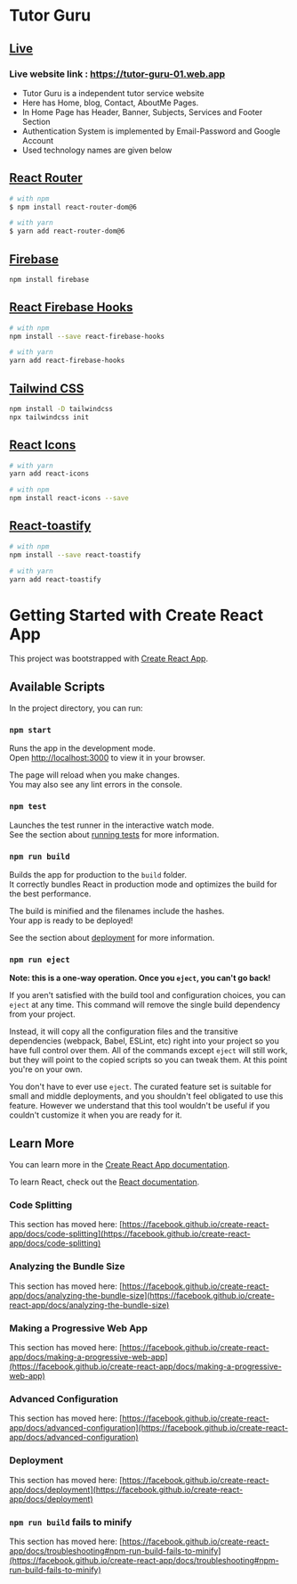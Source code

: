 # Tutor Guru

## [Live](https://tutor-guru-01.web.app)

### Live website link : https://tutor-guru-01.web.app

- Tutor Guru is a independent tutor service website
- Here has Home, blog, Contact, AboutMe Pages.
- In Home Page has Header, Banner, Subjects, Services and Footer Section
- Authentication System is implemented by Email-Password and Google Account
- Used technology names are given below

## [React Router](https://reactrouter.com/)

```bash
# with npm
$ npm install react-router-dom@6

# with yarn
$ yarn add react-router-dom@6
```

## [Firebase](https://console.firebase.google.com/u/0/)

```bash
npm install firebase
```

## [React Firebase Hooks](https://github.com/CSFrequency/react-firebase-hooks)

```bash
# with npm
npm install --save react-firebase-hooks

# with yarn
yarn add react-firebase-hooks
```

## [Tailwind CSS](https://tailwindcss.com/)

```bash
npm install -D tailwindcss
npx tailwindcss init
```

## [React Icons](https://react-icons.github.io/react-icons/)

```bash
# with yarn
yarn add react-icons

# with npm
npm install react-icons --save
```

## [React-toastify](https://fkhadra.github.io/react-toastify/introduction/)

```bash
# with npm
npm install --save react-toastify

# with yarn
yarn add react-toastify
```

# Getting Started with Create React App

This project was bootstrapped with [Create React App](https://github.com/facebook/create-react-app).

## Available Scripts

In the project directory, you can run:

### `npm start`

Runs the app in the development mode.\
Open [http://localhost:3000](http://localhost:3000) to view it in your browser.

The page will reload when you make changes.\
You may also see any lint errors in the console.

### `npm test`

Launches the test runner in the interactive watch mode.\
See the section about [running tests](https://facebook.github.io/create-react-app/docs/running-tests) for more information.

### `npm run build`

Builds the app for production to the `build` folder.\
It correctly bundles React in production mode and optimizes the build for the best performance.

The build is minified and the filenames include the hashes.\
Your app is ready to be deployed!

See the section about [deployment](https://facebook.github.io/create-react-app/docs/deployment) for more information.

### `npm run eject`

**Note: this is a one-way operation. Once you `eject`, you can't go back!**

If you aren't satisfied with the build tool and configuration choices, you can `eject` at any time. This command will remove the single build dependency from your project.

Instead, it will copy all the configuration files and the transitive dependencies (webpack, Babel, ESLint, etc) right into your project so you have full control over them. All of the commands except `eject` will still work, but they will point to the copied scripts so you can tweak them. At this point you're on your own.

You don't have to ever use `eject`. The curated feature set is suitable for small and middle deployments, and you shouldn't feel obligated to use this feature. However we understand that this tool wouldn't be useful if you couldn't customize it when you are ready for it.

## Learn More

You can learn more in the [Create React App documentation](https://facebook.github.io/create-react-app/docs/getting-started).

To learn React, check out the [React documentation](https://reactjs.org/).

### Code Splitting

This section has moved here: [https://facebook.github.io/create-react-app/docs/code-splitting](https://facebook.github.io/create-react-app/docs/code-splitting)

### Analyzing the Bundle Size

This section has moved here: [https://facebook.github.io/create-react-app/docs/analyzing-the-bundle-size](https://facebook.github.io/create-react-app/docs/analyzing-the-bundle-size)

### Making a Progressive Web App

This section has moved here: [https://facebook.github.io/create-react-app/docs/making-a-progressive-web-app](https://facebook.github.io/create-react-app/docs/making-a-progressive-web-app)

### Advanced Configuration

This section has moved here: [https://facebook.github.io/create-react-app/docs/advanced-configuration](https://facebook.github.io/create-react-app/docs/advanced-configuration)

### Deployment

This section has moved here: [https://facebook.github.io/create-react-app/docs/deployment](https://facebook.github.io/create-react-app/docs/deployment)

### `npm run build` fails to minify

This section has moved here: [https://facebook.github.io/create-react-app/docs/troubleshooting#npm-run-build-fails-to-minify](https://facebook.github.io/create-react-app/docs/troubleshooting#npm-run-build-fails-to-minify)
